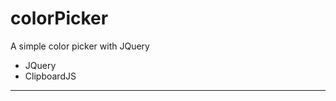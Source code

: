 # colorPicker
A simple color picker with JQuery
  * JQuery
  * ClipboardJS

<hr/>
<!--![](img/test.gif)-->
